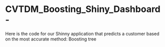 # CVTDM_Boosting_Shiny_Dashboard-
Here is the code for our Shinny application that predicts a customer based on the most accurate method: Boosting tree
